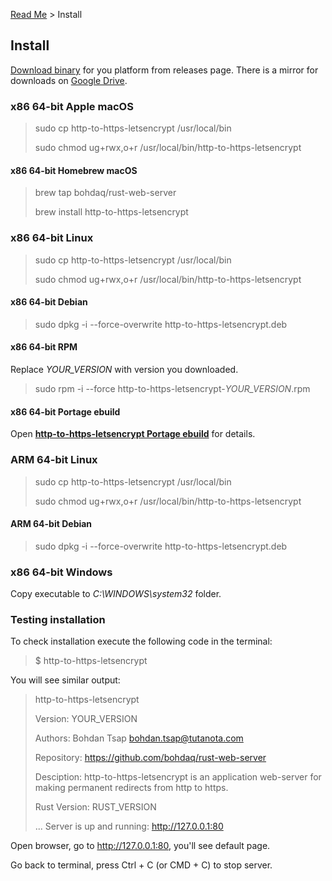 [Read Me](README.md) > Install

## Install
[Download binary](https://github.com/bohdaq/rust-web-server/releases) for you platform from releases page.
There is a mirror for downloads on [Google Drive](https://drive.google.com/drive/folders/13iSR3VxmfFvZgOZ0LddP_EJp7GJ-lQd8?usp=sharing).
### x86 64-bit Apple macOS
> sudo cp http-to-https-letsencrypt /usr/local/bin
>
> sudo chmod ug+rwx,o+r /usr/local/bin/http-to-https-letsencrypt
#### x86 64-bit Homebrew macOS
> brew tap bohdaq/rust-web-server
>
> brew install http-to-https-letsencrypt

### x86 64-bit Linux
> sudo cp http-to-https-letsencrypt /usr/local/bin
>
> sudo chmod ug+rwx,o+r /usr/local/bin/http-to-https-letsencrypt
#### x86 64-bit Debian
> sudo dpkg -i --force-overwrite http-to-https-letsencrypt.deb
#### x86 64-bit RPM
Replace _YOUR_VERSION_ with version you downloaded.
> sudo rpm -i --force http-to-https-letsencrypt-_YOUR_VERSION_.rpm
 #### x86 64-bit Portage ebuild
Open **[http-to-https-letsencrypt Portage ebuild](https://github.com/bohdaq/http-to-https-letsencrypt-portage-ebuild)** for details.


### ARM 64-bit Linux
> sudo cp http-to-https-letsencrypt /usr/local/bin
>
> sudo chmod ug+rwx,o+r /usr/local/bin/http-to-https-letsencrypt
#### ARM 64-bit Debian
> sudo dpkg -i --force-overwrite http-to-https-letsencrypt.deb

### x86 64-bit Windows
Copy executable to _C:\WINDOWS\system32_ folder.


### Testing installation
To check installation execute the following code in the terminal:

> $ http-to-https-letsencrypt

You will see similar output:

> http-to-https-letsencrypt
>
> Version:       YOUR_VERSION
>
> Authors:       Bohdan Tsap <bohdan.tsap@tutanota.com>
>
> Repository:    https://github.com/bohdaq/rust-web-server
>
> Desciption:    http-to-https-letsencrypt is an application web-server for making permanent redirects from http to https.
>
> Rust Version:  RUST_VERSION
> 
> ...
> Server is up and running: http://127.0.0.1:80


Open browser, go to http://127.0.0.1:80, you'll see default page.

Go back to terminal, press Ctrl + C (or CMD + C) to stop server.